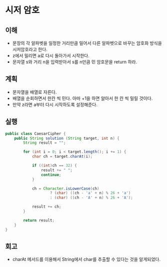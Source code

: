 # 시저 암호

## 이해

- 문장의 각 알파벳을 일정한 거리만큼 밀어서 다른 알파벳으로 바꾸는 암호화 방식을 시저암호라고 한다.
- z에서 밀리면 a로 다시 돌아가서 시작한다.
- 문자열 s와 거리 n을 입력받아서 s를 n만큼 민 암호문을 return 하라.

## 계획

- 문자열을 배열로 자른다.
- 배열을 순회하면서 한칸 씩 민다. 아마 +1을 하면 알아서 한 칸 씩 밀릴 것이다.
- 만약 z라면 a부터 다시 시작하도록 설정해준다.

## 실행

```java
public class CaesarCipher {
    public String solution (String target, int n) {
        String result = "";

        for (int i = 0; i < target.length(); i += 1) {
            char ch = target.charAt(i);

            if ((int)ch == 32) {
                result += " ";
                continue;
            }

            ch = Character.isLowerCase(ch)
                    ? (char) ((ch - 'a' + n) % 26 + 'a')
                    : (char) ((ch - 'A' + n) % 26 + 'A');

            result += ch;
        }

        return result;
    }
}
```

## 회고

- charAt 메서드를 이용해서 String에서 char를 추출할 수 있다는 것을 알게되었다.
